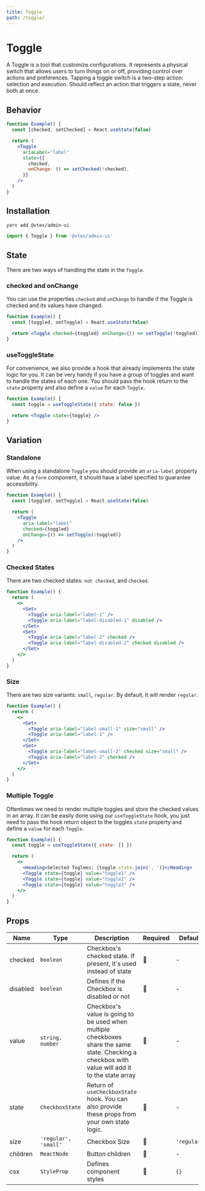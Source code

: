 ```yaml
---
title: Toggle
path: /toggle/
---
```


# Toggle

A Toggle is a tool that customize configurations. It represents a physical switch that allows users to turn things on or off, providing control over actions and preferences. Tapping a toggle switch is a two-step action: selection and execution. Should reflect an action that triggers a state, never both at once.

## Behavior

```jsx
function Example() {
  const [checked, setChecked] = React.useState(false)

  return (
    <Toggle
      ariaLabel="label"
      state={{
        checked,
        onChange: () => setChecked(!checked),
      }}
    />
  )
}
```

## Installation

```sh isStatic
yarn add @vtex/admin-ui
```

```jsx isStatic
import { Toggle } from '@vtex/admin-ui'
```

## State

There are two ways of handling the state in the `Toggle`.

### checked and onChange

You can use the properties `checked` and `onChange` to handle if the Toggle is checked and its values have changed.

```jsx
function Example() {
  const [toggled, setToggle] = React.useState(false)

  return <Toggle checked={toggled} onChange={() => setToggle(!toggled)} />
}
```

### useToggleState

For convenience, we also provide a hook that already implements the state logic for you. It can be very handy if you have a group of toggles and want to handle the states of each one. You should pass the hook return to the `state` property and also define a `value` for each `Toggle`.

```jsx
function Example() {
  const toggle = useToggleState({ state: false })

  return <Toggle state={toggle} />
}
```

## Variation

### Standalone

When using a standalone `Toggle` you should provide an `aria-label` property value. As a `form` component, it should have a label specified to guarantee accessibility.

```jsx
function Example() {
  const [toggled, setToggle] = React.useState(false)

  return (
    <Toggle
      aria-label="label"
      checked={toggled}
      onChange={() => setToggle(!toggled)}
    />
  )
}
```

### Checked States

There are two checked states: `not checked`, and `checked`.

```jsx
function Example() {
  return (
    <>
      <Set>
        <Toggle aria-label="label-1" />
        <Toggle aria-label="label-disabled-1" disabled />
      </Set>
      <Set>
        <Toggle aria-label="label-2" checked />
        <Toggle aria-label="label-disabled-2" checked disabled />
      </Set>
    </>
  )
}
```

### Size

There are two size variants: `small`, `regular`. By default, it will render `regular`.

```jsx
function Example() {
  return (
    <>
      <Set>
        <Toggle aria-label="label-small-1" size="small" />
        <Toggle aria-label="label-1" />
      </Set>
      <Set>
        <Toggle aria-label="label-small-2" checked size="small" />
        <Toggle aria-label="label-2" checked />
      </Set>
    </>
  )
}
```

### Multiple Toggle

Oftentimes we need to render multiple toggles and store the checked values in an array. It can be easily done using our `useToggleState` hook, you just need to pass the hook return object to the toggles `state` property and define a `value` for each `Toggle`.

```jsx
function Example() {
  const toggle = useToggleState({ state: [] })

  return (
    <>
      <Heading>Selected Toglees: {toggle.state.join(', ')}</Heading>
      <Toggle state={toggle} value="toggle1" />
      <Toggle state={toggle} value="toggle2" />
      <Toggle state={toggle} value="toggle3" />
    </>
  )
}
```

## Props

| Name     | Type                 | Description                                                                                                                                       | Required | Default     |
| -------- | -------------------- | ------------------------------------------------------------------------------------------------------------------------------------------------- | -------- | ----------- |
| checked  | `boolean`            | Checkbox's checked state. If present, it's used instead of state                                                                                  | 🚫       | -           |
| disabled | `boolean`            | Defines if the Checkbox is disabled or not                                                                                                        | 🚫       | -           |
| value    | `string, number`     | Checkbox's value is going to be used when multiple checkboxes share the same state. Checking a checkbox with value will add it to the state array | 🚫       | -           |
| state    | `CheckboxState`      | Return of `useCheckboxState` hook. You can also provide these props from your own state logic.                                                    | 🚫       | -           |
| size     | `'regular', 'small'` | Checkbox Size                                                                                                                                     | 🚫       | `'regular'` |
| children | `ReactNode`          | Button children                                                                                                                                   | 🚫       | -           |
| csx      | `StyleProp`          | Defines component styles                                                                                                                          | 🚫       | `{}`        |

